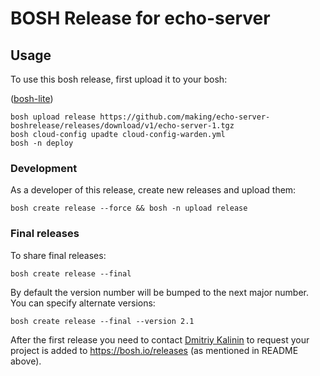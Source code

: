 # BOSH Release for echo-server

## Usage

To use this bosh release, first upload it to your bosh:

([bosh-lite](https://github.com/cloudfoundry/bosh-lite))

```
bosh upload release https://github.com/making/echo-server-boshrelease/releases/download/v1/echo-server-1.tgz
bosh cloud-config upadte cloud-config-warden.yml
bosh -n deploy
```

### Development

As a developer of this release, create new releases and upload them:

```
bosh create release --force && bosh -n upload release
```

### Final releases

To share final releases:

```
bosh create release --final
```

By default the version number will be bumped to the next major number. You can specify alternate versions:


```
bosh create release --final --version 2.1
```

After the first release you need to contact [Dmitriy Kalinin](mailto://dkalinin@pivotal.io) to request your project is added to https://bosh.io/releases (as mentioned in README above).
